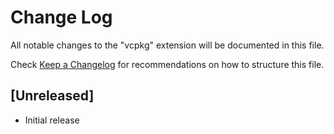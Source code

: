 # Change Log

All notable changes to the "vcpkg" extension will be documented in this file.

Check [Keep a Changelog](http://keepachangelog.com/) for recommendations on how to structure this file.

## [Unreleased]

- Initial release